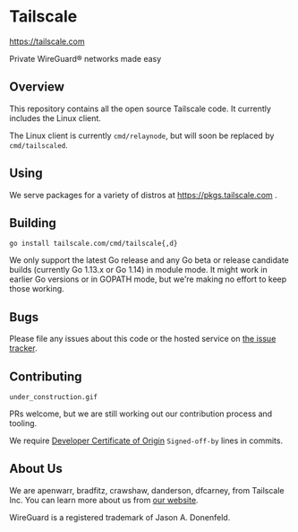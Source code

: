 # Tailscale

https://tailscale.com

Private WireGuard® networks made easy

## Overview

This repository contains all the open source Tailscale code.
It currently includes the Linux client.

The Linux client is currently `cmd/relaynode`, but will
soon be replaced by `cmd/tailscaled`.

## Using

We serve packages for a variety of distros at
https://pkgs.tailscale.com .

## Building

```
go install tailscale.com/cmd/tailscale{,d}
```

We only support the latest Go release and any Go beta or release
candidate builds (currently Go 1.13.x or Go 1.14) in module mode. It
might work in earlier Go versions or in GOPATH mode, but we're making
no effort to keep those working.

## Bugs

Please file any issues about this code or the hosted service on
[the issue tracker](https://github.com/tailscale/tailscale/issues).

## Contributing

`under_construction.gif`

PRs welcome, but we are still working out our contribution process and
tooling.

We require [Developer Certificate of
Origin](https://en.wikipedia.org/wiki/Developer_Certificate_of_Origin)
`Signed-off-by` lines in commits.

## About Us

We are apenwarr, bradfitz, crawshaw, danderson, dfcarney,
from Tailscale Inc.
You can learn more about us from [our website](https://tailscale.com).

WireGuard is a registered trademark of Jason A. Donenfeld.

